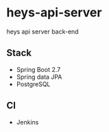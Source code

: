 # heys-api-server
heys api server back-end

## Stack
* Spring Boot 2.7
* Spring data JPA
* PostgreSQL

## CI
* Jenkins

